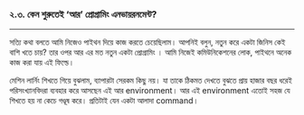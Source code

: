 ### ২.৩. কেন শুরুতেই ‘আর’ প্রোগ্রামিং এনভায়রনমেন্ট?

---

সত্যি কথা বলতে আমি নিজেও পাইথন দিয়ে কাজ করতে চেয়েছিলাম। আপনিই বলুন, নতুন করে একটা জিনিস কেই বাশি খতে চায়? তার ওপর আর এর মত নতুন একটা প্রোগ্রামিং । আমি নিজেই কমিউনিকেশনের লোক, পাইথনে অনেক কাজ করা যায় এই ফিল্ডে।



মেশিন লার্নিং শিখতে গিয়ে বুঝলাম, ব্যাপারটা সেরকম কিছু নয়। যা তাকে ঠিকমত দেখতে বুঝতে প্রায় হাজার বছর ধরেই পরিসংখ্যানবিদরা ব্যবহার করে আসছেন এই আর environment। আর এই environment এতোই সহজ যে শিখতে হয় না কেচে গণ্ডূষ করে। প্রতিটাই যেন একটা আলাদা command।




